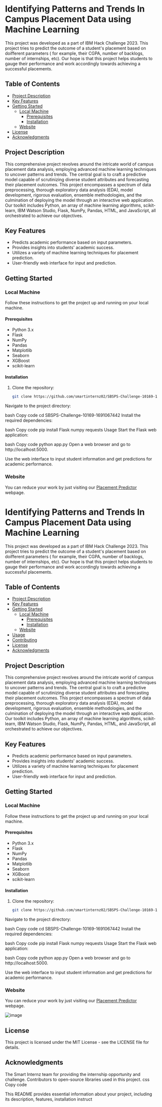 # Identifying Patterns and Trends In Campus Placement Data using Machine Learning 
This project was developed as a part of IBM Hack Challenge 2023. This project tries to predict the outcome of a student's placement based on doifferent parameters ( for example, their CGPA, number of backlogs, number of internships, etc). Our hope is that this project helps students to gauge their performance and work accordingly towards achieving a successful placements.

## Table of Contents
- [Project Description](#project-description)
- [Key Features](#key-features)
- [Getting Started](#getting-started)
  - [Local Machine](#local-machine)
    - [Prerequisites](#prerequisites)
    - [Installation](#installation)
  - [Website](#website)
- [License](#license)
- [Acknowledgments](#acknowledgments)

## Project Description
This comprehensive project revolves around the intricate world of campus placement data analysis, employing advanced machine learning techniques to uncover patterns and trends. The central goal is to craft a predictive model capable of scrutinizing diverse student attributes and forecasting their placement outcomes. This project encompasses a spectrum of data preprocessing, thorough exploratory data analysis (EDA), model development, rigorous evaluation, ensemble methodologies, and the culmination of deploying the model through an interactive web application. Our toolkit includes Python, an array of machine learning algorithms, scikit-learn, IBM Watson Studio, Flask, NumPy, Pandas, HTML, and JavaScript, all orchestrated to achieve our objectives.

## Key Features

- Predicts academic performance based on input parameters.
- Provides insights into students' academic success.
- Utilizes a variety of machine learning techniques for placement prediction.
- User-friendly web interface for input and prediction.

## Getting Started

### Local Machine

Follow these instructions to get the project up and running on your local machine.

#### Prerequisites

- Python 3.x
- Flask
- NumPy
- Pandas
- Matplotlib
- Seaborn
- XGBoost
- scikit-learn

#### Installation

1. Clone the repository:

   ```bash
   git clone https://github.com/smartinternz02/SBSPS-Challenge-10169-1691067442.git
Navigate to the project directory:

bash
Copy code
cd SBSPS-Challenge-10169-1691067442
Install the required dependencies:

bash
Copy code
pip install Flask numpy requests
Usage
Start the Flask web application:

bash
Copy code
python app.py
Open a web browser and go to http://localhost:5000.

Use the web interface to input student information and get predictions for academic performance.

### Website

You can reduce your work by just visiting our [Placement Predictor](http://subhradip14.pythonanywhere.com/) webpage.

# Identifying Patterns and Trends In Campus Placement Data using Machine Learning 
This project was developed as a part of IBM Hack Challenge 2023. This project tries to predict the outcome of a student's placement based on doifferent parameters ( for example, their CGPA, number of backlogs, number of internships, etc). Our hope is that this project helps students to gauge their performance and work accordingly towards achieving a successful placements.

## Table of Contents
- [Project Description](#project-description)
- [Key Features](#key-features)
- [Getting Started](#getting-started)
  - [Local Machine](#local-machine)
    - [Prerequisites](#prerequisites)
    - [Installation](#installation)
  - [Website](#website)
- [Usage](#usage)
- [Contributing](#contributing)
- [License](#license)
- [Acknowledgments](#acknowledgments)

## Project Description
This comprehensive project revolves around the intricate world of campus placement data analysis, employing advanced machine learning techniques to uncover patterns and trends. The central goal is to craft a predictive model capable of scrutinizing diverse student attributes and forecasting their placement outcomes. This project encompasses a spectrum of data preprocessing, thorough exploratory data analysis (EDA), model development, rigorous evaluation, ensemble methodologies, and the culmination of deploying the model through an interactive web application. Our toolkit includes Python, an array of machine learning algorithms, scikit-learn, IBM Watson Studio, Flask, NumPy, Pandas, HTML, and JavaScript, all orchestrated to achieve our objectives.

## Key Features

- Predicts academic performance based on input parameters.
- Provides insights into students' academic success.
- Utilizes a variety of machine learning techniques for placement prediction.
- User-friendly web interface for input and prediction.

## Getting Started

### Local Machine

Follow these instructions to get the project up and running on your local machine.

#### Prerequisites

- Python 3.x
- Flask
- NumPy
- Pandas
- Matplotlib
- Seaborn
- XGBoost
- scikit-learn

#### Installation

1. Clone the repository:

   ```bash
   git clone https://github.com/smartinternz02/SBSPS-Challenge-10169-1691067442.git
Navigate to the project directory:

bash
Copy code
cd SBSPS-Challenge-10169-1691067442
Install the required dependencies:

bash
Copy code
pip install Flask numpy requests
Usage
Start the Flask web application:

bash
Copy code
python app.py
Open a web browser and go to http://localhost:5000.

Use the web interface to input student information and get predictions for academic performance.

### Website

You can reduce your work by just visiting our [Placement Predictor](http://subhradip14.pythonanywhere.com/) webpage.

![image](https://github.com/smartinternz02/SBSPS-Challenge-10169-1691067442/assets/91490894/c77cdbd9-7123-49f7-bd8d-608585378b8d)


## License

This project is licensed under the MIT License - see the LICENSE file for details.

## Acknowledgments

The Smart Internz team for providing the internship opportunity and challenge.
Contributors to open-source libraries used in this project.
css
Copy code

This README provides essential information about your project, including its description, features, installation instruct
